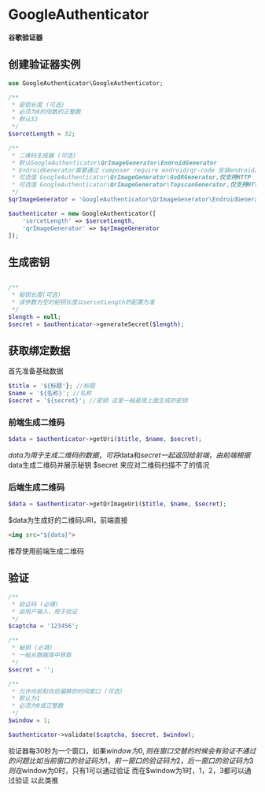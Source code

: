 # GoogleAuthenticator

**谷歌验证器**

## 创建验证器实例

```php
use GoogleAuthenticator\GoogleAuthenticator;

/**
 * 密钥长度 (可选)
 * 必须为8的倍数的正整数
 * 默认32
 */
$sercetLength = 32;

/**
 * 二维码生成器 (可选)
 * 默认GoogleAuthenticator\QrImageGenerator\EndroidGenerator
 * EndroidGenerator需要通过 composer require endroid/qr-code 安装endroid/qr-code
 * 可选值 GoogleAuthenticator\QrImageGenerator\GoQRGenerator,仅支持HTTP
 * 可选值 GoogleAuthenticator\QrImageGenerator\TopscanGenerator,仅支持HTTPS
 */
$qrImageGenerator = 'GoogleAuthenticator\QrImageGenerator\EndroidGenerator';

$authenticator = new GoogleAuthenticator([
	'sercetLength' => $sercetLength,
	'qrImageGenerator' => $qrImageGenerator
]);
```
## 生成密钥
```php

/**
 * 秘钥长度(可选)
 * 该参数为空时秘钥长度以sercetLength的配置为准
 */
$length = null;
$secret = $authenticator->generateSecret($length);
```

## 获取绑定数据
首先准备基础数据

```php
$title = '${标题'}; //标题
$name = '${名称}'; //名称
$secret = '${secret}'; //密钥 这里一般是用上面生成的密钥
```
### 前端生成二维码

```php
$data = $authenticator->getUri($title, $name, $secret);
```
$data 为用于生成二维码的数据，可将$data和$secret一起返回给前端，由前端根据$data生成二维码并展示秘钥 $secret 来应对二维码扫描不了的情况
### 后端生成二维码
```php
$data = $authenticator->getQrImageUri($title, $name, $secret);
```
$data为生成好的二维码URI，前端直接
```html
<img src="${data}">
```

推荐使用前端生成二维码

## 验证

```php
/**
 * 验证码 (必填)
 * 由用户输入，用于验证
 */
$captcha = '123456';

/**
 * 秘钥 (必填)
 * 一般从数据库中获取
 */
$secret = '';

/**
 * 允许向前和向后偏移的时间窗口 (可选)
 * 默认为1
 * 必须为0或正整数
 */
$window = 1;

$authenticator->validate($captcha, $secret, $window);
```
验证器每30秒为一个窗口，如果$window为0, 则在窗口交替的时候会有验证不通过的问题
比如当前窗口的验证码为1，前一窗口的验证码为2，后一窗口的验证码为3
则在$window为0时，只有1可以通过验证
而在$window为1时，1，2，3都可以通过验证
以此类推